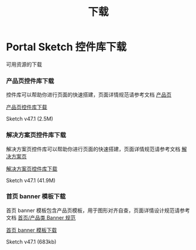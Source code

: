 ﻿---
title: 下载
aythor: hb
sidebarDepth: 0
---

# Portal Sketch 控件库下载


可用资源的下载

### 产品页控件库下载

控件库可以帮助你进行页面的快速搭建，页面详情规范请参考文档 [产品页](/portal/page/Product.html)

<div class="download">

<!--这里写控件库链接-->

[产品页控件库下载](http://baiduyun-guideline.bj.bcebos.com/portal/download/%E4%BA%A7%E5%93%81%E9%A1%B5%E6%8E%A7%E4%BB%B6%E5%BA%93.sketch)

<!--这里写版本-->

Sketch v47.1 (2.5M)

</div>




### 解决方案页控件库下载

解决方案页控件库可以帮助你进行页面的快速搭建，页面详情规范请参考文档 [解决方案页](/portal/page/Solution.html)


<div class="download">

<!--这里写控件库链接-->

[解决方案页控件库下载](http://baiduyun-guideline.bj.bcebos.com/portal/download/%E8%A7%A3%E5%86%B3%E6%96%B9%E6%A1%88%E9%A1%B5%E9%9D%A2%E6%A8%A1%E7%89%88.sketch)


<!--这里写版本-->

Sketch v47.1 (41.9M)

</div>



### 首页 banner 模板下载
首页 banner 模板包含产品页模板，用于图形对齐自查，页面详情设计规范请参考文档 [首页/产品类 Banner 规范](/portal/page/home.html#产品类-banner-规范)


<div class="download">

<!--这里写控件库链接-->

[首页 banner 模板下载](http://baiduyun-guideline.bj.bcebos.com/portal/download/%E9%A6%96%E9%A1%B5%20banner%20%E6%8E%A7%E4%BB%B6%E5%BA%93.sketch)

<!--这里写版本-->

Sketch v47.1 (683kb)

</div>


